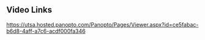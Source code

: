 ## Video Links
https://utsa.hosted.panopto.com/Panopto/Pages/Viewer.aspx?id=ce5fabac-b6d8-4aff-a7c6-acdf000fa346